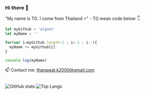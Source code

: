### Hi there 👋
"My name is TG. I come from Thailand ⚡" - TG mean code below 👇

```javascript
let myGithub = 'algnot'   
let myName = ''

for(var i=myGithub.length-1 ; i>-1 ; i--){
  myName += myGithub[i]
}

console.log(myName)
```

 📫 Contact me: thanawat.k2000@gmail.com <br> <br>
 <!--
 ⚡ My website: www.tongog.com 
-->
![GitHub stats](https://github-readme-stats.vercel.app/api?username=algnot&show_icons)
![Top Langs](https://github-readme-stats.vercel.app/api/top-langs/?username=algnot)


<!--
**algnot/algnot** is a ✨ _special_ ✨ repository because its `README.md` (this file) appears on your GitHub profile.
<hr>
 
Here are some ideas to get you started:

- 🔭 I’m currently working on ...
- 🌱 I’m currently learning ...
- 👯 I’m looking to collaborate on ...
- 🤔 I’m looking for help with ...
- 💬 Ask me about ...
- 📫 How to reach me: ...
- 😄 Pronouns: ...
- ⚡ Fun fact: ...
-->
